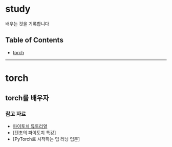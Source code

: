 # study
배우는 것을 기록합니다

## Table of Contents
- [torch](#torch)
-----
# torch
## torch를 배우자
### 참고 자료
- [파이토치 튜토리얼](https://pytorch.kr/?_gl=1*16fn138*_ga*MTMyMDczNDQxNC4xNjkzMzc2NTg1*_ga_LZRD6GXDLF*MTY5ODY2Njk0OC4zNS4xLjE2OTg2Njc1MTcuOS4wLjA.)
- [텐초의 파이토치 특강]
- [PyTorch로 시작하는 딥 러닝 입문]
